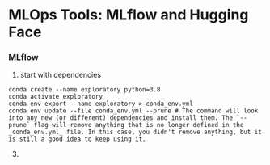 # MLOps Tools: MLflow and Hugging Face


### MLflow
1. start with dependencies
```
conda create --name exploratory python=3.8
conda activate exploratory
conda env export --name exploratory > conda_env.yml
conda env update --file conda_env.yml --prune # The command will look into any new (or different) dependencies and install them. The `--prune` flag will remove anything that is no longer defined in the _conda_env.yml_ file. In this case, you didn't remove anything, but it is still a good idea to keep using it.

```
3. 
